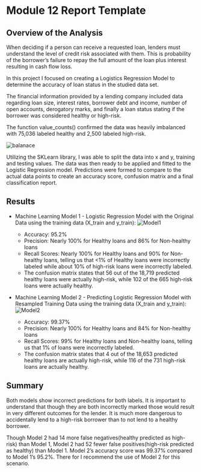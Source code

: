 # Module 12 Report Template

## Overview of the Analysis

When deciding if a person can receive a requested loan, lenders must understand the level of credit risk associated with them. This is probability of the borrower’s failure to repay the full amount of the loan plus interest resulting in cash flow loss. 

In this project I focused on creating a Logistics Regression Model to determine the accuracy of loan status in the studied data set.

The financial information provided by a lending company included data regarding loan size, interest rates, borrower debt and income, number of open accounts, derogatory marks, and finally a loan status stating if the borrower was considered healthy or high-risk. 

The function value_counts() confirmed the data was heavily imbalanced with 75,036 labeled healthy and 2,500 labeled high-risk. 

![balanace](https://github.com/mhanson16/credit-risk-classification/assets/119544491/e98f352e-a681-4c5d-ae6d-48bce48ad038)

Utilizing the SKLearn library, I was able to split the data into x and y, training and testing values. The data was then ready to be applied and fitted to the Logistic Regression model. Predictions were formed to compare to the actual data points to create an accuracy score, confusion matrix and a final classification report. 

## Results

* Machine Learning Model 1 - Logistic Regression Model with the Original Data using the training data (X_train and y_train):
![Model1](https://github.com/mhanson16/credit-risk-classification/assets/119544491/7b4e1bdb-45e4-4e95-93b1-604f15cf3bc8)

  * Accuracy: 95.2%
  * Precision: Nearly 100% for Healthy loans and 86% for Non-healthy loans
  * Recall Scores: Nearly 100% for Healthy loans and 90% for Non-healthy loans, telling us that <1% of Healthy loans were incorrectly labeled  while about 10% of high-risk loans were incorrectly labeled. 
  * The confusion matrix states that 56 out of the 18,719 predicted healthy loans were actually high-risk, while 102 of the 665 high-risk loans were actually healthy.



* Machine Learning Model 2 - Predicting Logistic Regression Model with Resampled Training Data using the training data (X_train and y_train):
![Model2](https://github.com/mhanson16/credit-risk-classification/assets/119544491/b992143d-7556-4716-b7db-5bed1e292d61)

  * Accuracy: 99.37%
  * Precision: Nearly 100% for Healthy loans and 84% for Non-healthy loans
  * Recall Scores: 99% for Healthy loans and Non-healthy loans, telling us that 1% of loans were incorrectly labeled.
  * The confusion matrix states that 4 out of the 18,653 predicted healthy loans are actually high-risk, while 116 of the 731 high-risk loans are actually healthy.

## Summary

Both models show incorrect predictions for both labels. It is important to understand that though they are both incorrectly marked those would result in very different outcomes for the lender. It is much more dangerous to accidentally lend to a high-risk borrower than to not lend to a healthy borrower. 

Though Model 2 had 14 more false negatives(healthy predicted as high-risk) than Model 1, Model 2 had 52 fewer false positives(high-risk predicted as healthy) than Model 1. Model 2’s accuracy score was 99.37% compared to Model 1’s 95.2%. There for I recommend the use of Model 2 for this scenario.
